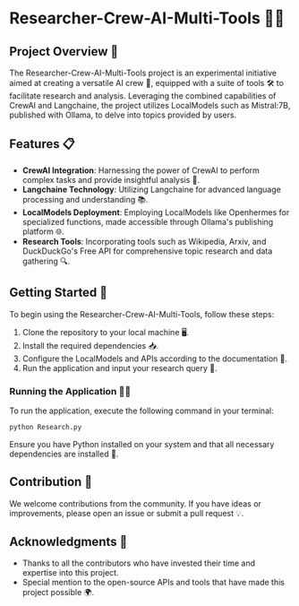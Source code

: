 # Researcher-Crew-AI-Multi-Tools 🤖🔧
## Project Overview 🌟
The Researcher-Crew-AI-Multi-Tools project is an experimental initiative aimed at creating a versatile AI crew 🚀, equipped with a suite of tools 🛠️ to facilitate research and analysis. Leveraging the combined capabilities of CrewAI and Langchaine, the project utilizes LocalModels such as Mistral:7B, published with Ollama, to delve into topics provided by users.

## Features 📋
- **CrewAI Integration**: Harnessing the power of CrewAI to perform complex tasks and provide insightful analysis 🧠.
- **Langchaine Technology**: Utilizing Langchaine for advanced language processing and understanding 📚.
- **LocalModels Deployment**: Employing LocalModels like Openhermes for specialized functions, made accessible through Ollama's publishing platform 🌐.
- **Research Tools**: Incorporating tools such as Wikipedia, Arxiv, and DuckDuckGo's Free API for comprehensive topic research and data gathering 🔍.

## Getting Started 🚀
To begin using the Researcher-Crew-AI-Multi-Tools, follow these steps:
1. Clone the repository to your local machine 🖥️.
2. Install the required dependencies 📥.
3. Configure the LocalModels and APIs according to the documentation 📄.
4. Run the application and input your research query 🧐.

### Running the Application 🏃‍♂️
To run the application, execute the following command in your terminal:

```bash
python Research.py
```

Ensure you have Python installed on your system and that all necessary dependencies are installed 🐍.

## Contribution 👐
We welcome contributions from the community. If you have ideas or improvements, please open an issue or submit a pull request 💡.


## Acknowledgments 🎉
- Thanks to all the contributors who have invested their time and expertise into this project.
- Special mention to the open-source APIs and tools that have made this project possible 🌍.



